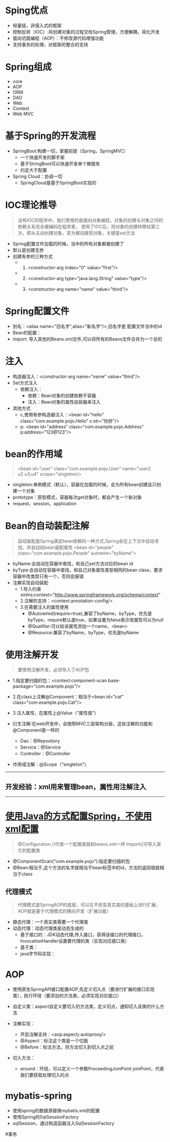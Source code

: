 # Sping优点
- 轻量级，非侵入式的框架
- 控制反转（IOC）:将创建对象的过程交给Spring管理，方便解耦，简化开发
- 面向切面编程（AOP）：不修改源代码增强功能
- 支持事务的处理，对框架的整合的支持

# Spring组成
- core
- AOP
- ORM
- DAO
- Web
- Context
- Web MVC

# 基于Spring的开发流程
- SpringBoot:构建一切，掌握前提（Spring，SpringMVC）
    - 一个快速开发的脚手架
    - 基于StringBoot可以快速开发单个微服务
    - 约定大于配置
- Spring Cloud：协调一切
    - SpringCloud是基于SpringBoot实现的
    
# IOC理论推导
>没有IOC的程序中，我们使用的是面向对象编程，对象的创建与对象之间的依赖关系完全硬编码在程序里，
> 使用了IOC后，将对象的创建转移给第三方，即从主动创建对象，变为被动接受对象，关键是set方法
- Spring配置文件加载的时候，当中的所有对象都被创建了
- 默认是创建无参
- 创建有参的三种方式
  - 1. \<constructor-arg index="0" value="first"/>
  - 2. \<constructor-arg type="java.lang.String" value="type"/>
  - 3. \<constructor-arg name="name" value="third"/>
  
# Spring配置文件
- 别名：<alias name="旧名字",alias="新名字"/>,旧名字是 配置文件当中的id
- Bean的配置：<bean id="user" class="com.example.pojo.User" name="user2 u2.u3;u4"/>
- import: <import resource="bean.xml"/>导入其他的Beans.xml文件,可以将所有的Beans文件合并为一个总的

# 注入
- 构造器注入：\<constructor-arg name="name" value="third"/>
- Set方式注入
  - 依赖注入：
    - 依赖：Bean对象的创建依赖于容器
    - 注入：Bean对象的属性由容器来注入
- 其他方式
  - c,使用有参构造器注入：\<bean id="hello" class="com.example.pojo.Hello" c:str="你好"/>
  - p: \<bean id="address" class="com.example.pojo.Address" p:address="123@123"/>
  
# bean的作用域
> \<bean id="user" class="com.example.pojo.User" name="user2 u2.u3;u4" scope="singleton/>
- singleton:单例模式（默认），容器在加载的时候，会为所有bean创建且只创建一个对象
- prototype：原型模式，容器每次get对象时，都会产生一个新对象
- request，session，application

# Bean的自动装配注解
>自动装配是Spring满足bean依赖的一种方式,Spring会在上下文中自动寻找，并自动给bean装配属性
> \<bean id="people" class="com.example.pojo.People" autowire="byName">
-  byName:会自动在容器中查找，和自己set方法对应的bean id
-  byType:会自动在容器中查找，和自己对象属性类型相同的bean class，要求容器中改类型只有一个，否则会报错
- 注解实现自动装配
  - 1.导入约束  xmlns:context="http://www.springframework.org/schema/context"
  - 2.注解的支持：\<context:annotation-config/>
  - 3.在需要注入的属性使用 
    - @Autowired(require=true),兼容了byName，byType，优先是byType，require默认是true，如果设置为false表示改属性可以为null
    - @Qualifier:可以给该属性添加一个name，\<bean>
    - @Resource:兼容了byName，byType，优先是byName
  
# 使用注解开发
> 要使用注解开发，必须导入了AOP包
- 1.指定要扫描的包：\<context:component-scan base-package="com.example.pojo"/>
- 2.在class上注解@Component：相当于\<bean id="cat" class="com.example.pojo.Cat"/>
- 3.注入属性，在属性上@Value（“属性值”）


- 衍生注解:在web开发中，会按照MVC三层架构分层，这些注解的功能和@Component是一样的
  - Dao：@Repository
  - Service：@Service
  - Controller：@Controller
- 作用域注解：@Scope（“singleton”）
----------------
## 开发经验：xml用来管理bean，属性用注解注入

-----------------------
# [使用Java的方式配置Spring，不使用xml配置](src/main/java/com/example/test_demo/appConfig.java)
>@Configuration //代表一个配置类就和beans.xml一样
> Import()可导入其它的配置类
- @ComponentScan("com.example.pojo"):指定要扫描的包
- @Bean:相当于<bean>,这个方法的名字就相当于bean标签中的id，方法的返回值就相当于class


## 代理模式
> 代理模式是SpringAOP的底层，可以在不改变真实类的基础上进行扩展，
> AOP就是基于代理模式的横向开发（扩展功能）
- 静态代理：一个真实类需要一个代理类
- 动态代理：动态代理类是动态生成的
  - 基于接口的：JDK动态代理,传入接口，获得该接口的代理接口，InvocationHandler设置要代理的类（实现对应接口类）
  - 基于类：
  - java字节码实现：

# AOP
- 使用原生SpringAPI接口配置AOP,先定义切入点（要进行扩展的接口实现类），执行环绕（要添加的方法类，必须实现对应接口）
- 自定义类：aspect自定义要切入的方法类，定义切点，通知切入该类的什么方法
- 注解实现：
  -  开启注解支持：\<aop:aspectj-autoproxy/>
  - @Aspect：标注这个类是一个切面
  - @Before：标注方法，将方法切入到切入点之前

- 切入方法：
  - around：环绕，可以定义一个参数ProceedingJoinPoint joinPoint，代表我们要获取处理切入的点
  
# mybatis-spring
- 使用spring的数据源替换mybatis.xml的配置
-  使用Spring的SqlSessionFactory
- sqlSession，通过构造函器注入SqlSessionFactory
  
#事务

